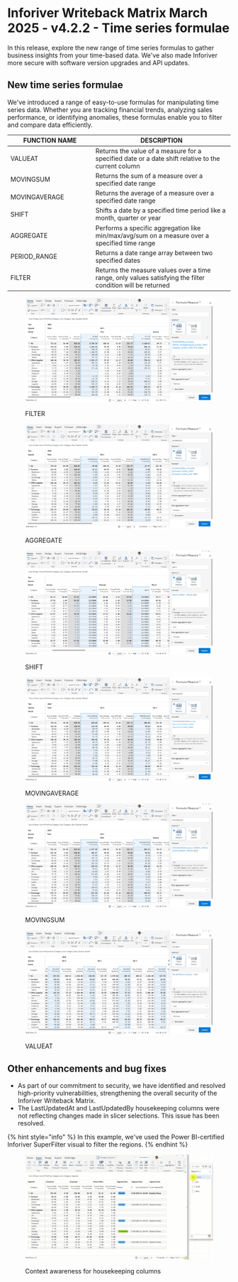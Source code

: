 # Inforiver Writeback Matrix March 2025 - v4.2.2 - Time series formulae

In this release, explore the new range of time series formulas to gather business insights from your time-based data. We've also made Inforiver more secure with software version upgrades and API updates.

## New time series formulae

We've introduced a range of easy-to-use formulas for manipulating time series data. Whether you are tracking financial trends, analyzing sales performance, or identifying anomalies, these formulas enable you to filter and compare data efficiently.

<table><thead><tr><th width="178">FUNCTION NAME</th><th>DESCRIPTION</th></tr></thead><tbody><tr><td>VALUEAT</td><td>Returns the value of a measure for a specified date or a date shift relative to the current column</td></tr><tr><td>MOVINGSUM</td><td>Returns the sum of a measure over a specified date range</td></tr><tr><td>MOVINGAVERAGE</td><td>Returns the average of a measure over a specified date range</td></tr><tr><td>SHIFT</td><td>Shifts a date by a specified time period like a month, quarter or year</td></tr><tr><td>AGGREGATE</td><td>Performs a specific aggregation like min/max/avg/sum on a measure over a specified time range</td></tr><tr><td>PERIOD_RANGE</td><td>Returns a date range array between two specified dates</td></tr><tr><td>FILTER</td><td>Returns the measure values over a time range, only values satisfying the filter condition will be returned</td></tr></tbody></table>

<div><figure><img src="../.gitbook/assets/2025-03-28_00h44_00.png" alt=""><figcaption><p>FILTER</p></figcaption></figure> <figure><img src="../.gitbook/assets/2025-03-28_00h41_38.png" alt=""><figcaption><p>AGGREGATE</p></figcaption></figure> <figure><img src="../.gitbook/assets/2025-03-28_00h39_38.png" alt=""><figcaption><p>SHIFT</p></figcaption></figure></div>



<div><figure><img src="../.gitbook/assets/2025-03-28_00h37_58.png" alt=""><figcaption><p>MOVINGAVERAGE</p></figcaption></figure> <figure><img src="../.gitbook/assets/2025-03-28_00h35_17.png" alt=""><figcaption><p>MOVINGSUM</p></figcaption></figure> <figure><img src="../.gitbook/assets/2025-03-28_00h33_29.png" alt=""><figcaption><p>VALUEAT</p></figcaption></figure></div>

## Other enhancements and bug fixes

* As part of our commitment to security, we have identified and resolved high-priority vulnerabilities, strengthening the overall security of the Inforiver Writeback Matrix.
* The LastUpdatedAt and LastUpdatedBy housekeeping columns were not reflecting changes made in slicer selections. This issue has been resolved.

{% hint style="info" %}
In this example, we've used the Power BI-certified Inforiver SuperFilter visual to filter the regions.
{% endhint %}

<figure><img src="../.gitbook/assets/Untitled Project.gif" alt=""><figcaption><p>Context awareness for housekeeping columns</p></figcaption></figure>
